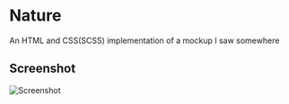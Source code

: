 # Nature

An HTML and CSS(SCSS) implementation of a mockup I saw somewhere


## Screenshot
![Screenshot](https://github.com/anohene1/nature/blob/main/img/Screenshot.png)
